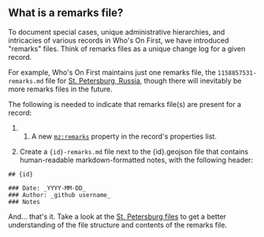 ## What is a remarks file?

To document special cases, unique administrative hierarchies, and intricacies of various records in Who's On First, we have introduced "remarks" files. Think of remarks files as a unique change log for a given record.

For example, Who's On First maintains just one remarks file, the `1158857531-remarks.md` file for [St. Petersburg, Russia](https://whosonfirst.mapzen.com/spelunker/id/1158857531), though there will inevitably be more remarks files in the future.

The following is needed to indicate that remarks file(s) are present for a record:

1. 1. A new [`mz:remarks`](https://github.com/whosonfirst/whosonfirst-properties/blob/master/properties/mz/remarks.json) property in the record's properties list.

2. Create a `{id}-remarks.md` file next to the {id}.geojson file that contains human-readable markdown-formatted notes, with the following header:

```
## {id}

### Date: _YYYY-MM-DD_
### Author: _github username_
### Notes
```

And... that's it. Take a look at the [St. Petersburg files](https://github.com/whosonfirst-data/whosonfirst-data/tree/master/data/115/885/753/1) to get a better understanding of the file structure and contents of the remarks file.